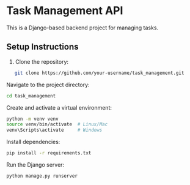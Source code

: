 # Task Management API

This is a Django-based backend project for managing tasks.

## Setup Instructions

1. Clone the repository:
```bash
   git clone https://github.com/your-username/task_management.git
```
Navigate to the project directory:

```bash
cd task_management
```

Create and activate a virtual environment:

```bash
python -m venv venv
source venv/bin/activate  # Linux/Mac
venv\Scripts\activate     # Windows

```

Install dependencies:

```bash
pip install -r requirements.txt
```
Run the Django server:

```bash
python manage.py runserver
```